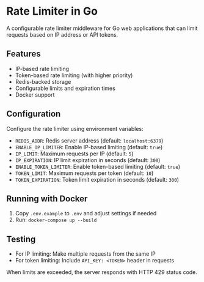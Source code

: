 # Rate Limiter in Go

A configurable rate limiter middleware for Go web applications that can limit requests based on IP address or API tokens.

## Features

- IP-based rate limiting
- Token-based rate limiting (with higher priority)
- Redis-backed storage
- Configurable limits and expiration times
- Docker support

## Configuration

Configure the rate limiter using environment variables:

- `REDIS_ADDR`: Redis server address (default: `localhost:6379`)
- `ENABLE_IP_LIMITER`: Enable IP-based limiting (default: `true`)
- `IP_LIMIT`: Maximum requests per IP (default: `5`)
- `IP_EXPIRATION`: IP limit expiration in seconds (default: `300`)
- `ENABLE_TOKEN_LIMITER`: Enable token-based limiting (default: `true`)
- `TOKEN_LIMIT`: Maximum requests per token (default: `10`)
- `TOKEN_EXPIRATION`: Token limit expiration in seconds (default: `300`)

## Running with Docker

1. Copy `.env.example` to `.env` and adjust settings if needed
2. Run: `docker-compose up --build`

## Testing

- For IP limiting: Make multiple requests from the same IP
- For token limiting: Include `API_KEY: <TOKEN>` header in requests

When limits are exceeded, the server responds with HTTP 429 status code.
